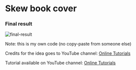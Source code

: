 <h1>Skew book cover</h1>

<h3>Final result</h3>

![final-result](https://user-images.githubusercontent.com/31028022/48947416-c7db1c00-ef39-11e8-9e7c-9a802ac263d1.PNG)

Note: this is my own code (no copy-paste from someone else)

Credits for the idea goes to YouTube channel: <a href="https://www.youtube.com/channel/UCbwXnUipZsLfUckBPsC7Jog" target="_blank">Online Tutorials</a>

Tutorial available on YouTube channel: <a href="https://www.youtube.com/channel/UCbwXnUipZsLfUckBPsC7Jog" target="_blank">Online Tutorials</a>